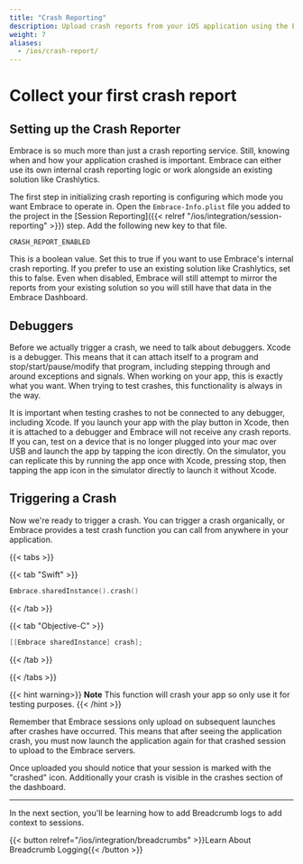 ```yaml
---
title: "Crash Reporting"
description: Upload crash reports from your iOS application using the Embrace SDK
weight: 7
aliases:
  - /ios/crash-report/
---
```


# Collect your first crash report 

## Setting up the Crash Reporter

Embrace is so much more than just a crash reporting service.
Still, knowing when and how your application crashed is important.
Embrace can either use its own internal crash reporting logic or work alongside an existing solution like Crashlytics.

The first step in initializing crash reporting is configuring which mode you want Embrace to operate in.
Open the `Embrace-Info.plist` file you added to the project in the [Session Reporting]({{< relref "/ios/integration/session-reporting" >}}) step. Add the following new key to that file.

```
CRASH_REPORT_ENABLED
```

This is a boolean value.
Set this to true if you want to use Embrace's internal crash reporting.
If you prefer to use an existing solution like Crashlytics, set this to false.
Even when disabled, Embrace will still attempt to mirror the reports from your existing solution so you will still have that data in the Embrace Dashboard.

## Debuggers

Before we actually trigger a crash, we need to talk about debuggers.
Xcode is a debugger. This means that it can attach itself to a program and stop/start/pause/modify that program, including stepping through and around exceptions and signals.
When working on your app, this is exactly what you want. When trying to test crashes, this functionality is always in the way.

It is important when testing crashes to not be connected to any debugger, including Xcode.
If you launch your app with the play button in Xcode, then it is attached to a debugger and Embrace will not receive any crash reports.
If you can, test on a device that is no longer plugged into your mac over USB and launch the app by tapping the icon directly.
On the simulator, you can replicate this by running the app once with Xcode, pressing stop, then tapping the app icon in the simulator directly to launch it without Xcode.

## Triggering a Crash

Now we're ready to trigger a crash.
You can trigger a crash organically, or Embrace provides a test crash function you can call from anywhere in your application.

{{< tabs >}}

{{< tab "Swift" >}}

```swift
Embrace.sharedInstance().crash()
```

{{< /tab >}}

{{< tab "Objective-C" >}}

```objective-c
[[Embrace sharedInstance] crash];
```

{{< /tab >}}

{{< /tabs >}}

{{< hint warning>}}
**Note** This function will crash your app so only use it for testing purposes.
{{< /hint >}}

Remember that Embrace sessions only upload on subsequent launches after crashes have occurred.
This means that after seeing the application crash, you must now launch the application again for that crashed session to upload to the Embrace servers.

Once uploaded you should notice that your session is marked with the "crashed" icon.
Additionally your crash is visible in the crashes section of the dashboard.

---

In the next section, you'll be learning how to add Breadcrumb logs to add
context to sessions. 

{{< button relref="/ios/integration/breadcrumbs" >}}Learn About Breadcrumb Logging{{< /button >}}
